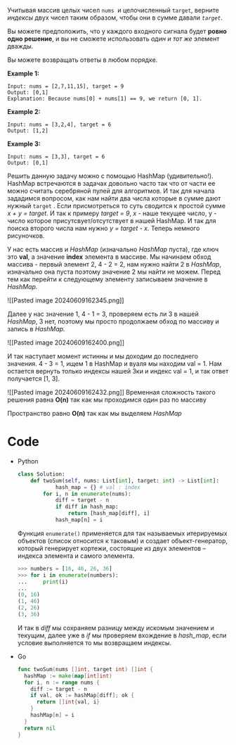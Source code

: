 
Учитывая массив целых чисел `nums`  и целочисленный `target`, верните _индексы_ двух чисел таким образом, чтобы они в сумме давали _`target`_.

Вы можете предположить, что у каждого входного сигнала будет **ровно одно решение**, и вы не сможете использовать _один и тот же_ элемент дважды.

Вы можете возвращать ответы в любом порядке.

**Example 1:**

```
Input: nums = [2,7,11,15], target = 9
Output: [0,1]
Explanation: Because nums[0] + nums[1] == 9, we return [0, 1].
```

**Example 2:**

```
Input: nums = [3,2,4], target = 6
Output: [1,2]
```

**Example 3:**

```
Input: nums = [3,3], target = 6
Output: [0,1]
```

Решить данную задачу можно с помощью HashMap (удивительно!). HashMap встречаются в задачах довольно часто так что от части ее можно считать серебряной пулей для алгоритмов. И так для начала зададимся вопросом, как нам найти два числа которые в сумме дают нужный `target` . Если присмотреться то суть сводится к простой сумме _x + y = target_. И так к примеру _target = 9_, _x_ - наше текущее число, y - число которое присутсвует/отсутствует в нашей HashMap. И так для поиска второго числа нам нужно _y = target - x._ Теперь немного рисуночков.

У нас есть массив и _HashMap_ (изначально _HashMap_ пуста), где ключ это **val**, а значение **index** элемента в массиве. Мы начинаем обход массива - первый элемент 2, 4 - 2 = 2, нам нужно найти 2 в _HashMap_, изначально она пуста поэтому значение 2 мы найти не можем. Перед тем как перейти к следующему элементу записываем значение в _HashMap._

![[Pasted image 20240609162345.png]]

Далее у нас значение 1, 4 - 1 = 3, проверяем есть ли 3 в нашей _HashMap_, 3 нет, поэтому мы просто продолжаем обход по массиву и запись в _HashMap._

![[Pasted image 20240609162400.png]]

И так наступает момент истинны и мы доходим до последнего значения. 4 - 3 = 1, ищем 1 в HashMap и вуаля мы находим val = 1. Нам остается вернуть только индексы нашей 3ки и индекс val = 1, и так ответ получается [1, 3].

![[Pasted image 20240609162432.png]]
Временная сложность такого решения равна **O(n)** так как мы проходимся один раз по массиву

Пространство равно **O(n)** так как мы выделяем _HashMap_

# Code

- Python
    
    ```python
    class Solution:
        def twoSum(self, nums: List[int], target: int) -> List[int]:
    	        hash_map = {} # val : index
            for i, n in enumerate(nums):
                diff = target - n
                if diff in hash_map:
                    return [hash_map[diff], i]
                hash_map[n] = i
    ```
    
    Функция `enumerate()` применяется для так называемых итерируемых объектов (список относится к таковым) и создает объект-генератор, который генерирует кортежи, состоящие из двух элементов – индекса элемента и самого элемента.
    
    ```python
    >>> numbers = [16, 46, 26, 36]
    >>> for i in enumerate(numbers):
    ...     print(i)
    ...
    (0, 16)
    (1, 46)
    (2, 26)
    (3, 36)
    ```
    
    И так в _diff_ мы сохраняем разницу между искомым значением и текущим, далее уже в _if_ мы проверяем вхождение в _hash_map_, если условие выполняется то мы возвращаем индексы.
    
- Go
    
    ```go
    func twoSum(nums []int, target int) []int {
      hashMap := make(map[int]int)
      for i, n := range nums {
        diff := target - n
        if val, ok := hashMap[diff]; ok {
          return []int{val, i}
        }
        hashMap[n] = i
      }
      return nil
    }
    ```